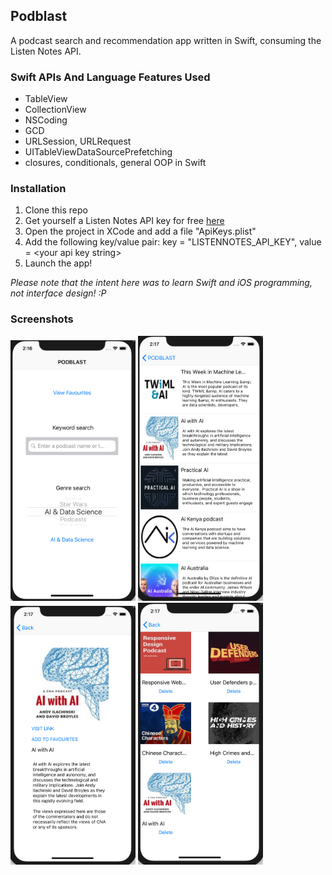 ## Podblast

A podcast search and recommendation app written in Swift, consuming the Listen Notes API.

### Swift APIs And Language Features Used

* TableView
* CollectionView
* NSCoding
* GCD
* URLSession, URLRequest
* UITableViewDataSourcePrefetching
* closures, conditionals, general OOP in Swift

### Installation

1. Clone this repo
2. Get yourself a Listen Notes API key for free [here](https://www.listennotes.com/api/pricing/)
3. Open the project in XCode and add a file "ApiKeys.plist"
4. Add the following key/value pair: key = "LISTENNOTES_API_KEY", value = \<your api key string\>
5. Launch the app!

_Please note that the intent here was to learn Swift and iOS programming, not interface design! :P_

### Screenshots

<div >
	<img src="/screenshots/podblast_main2.png" alt="main_screen" width="200"/>
	<img src="/screenshots/podblast_tableview.png" alt="table_view" width="200"/>
</div>
<div>
	<img src="/screenshots/podblast_details.png" alt="details_view" width="200"/>
	<img src="/screenshots/podblast_favourites.png" alt="favourites_view" width="200"/>
</div>
